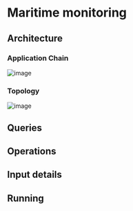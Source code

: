 # Maritime monitoring

## Architecture

### Application Chain
![image](https://user-images.githubusercontent.com/6629591/183961868-de56360c-9dd3-4ccf-96ce-9d7145cdec28.png)

### Topology
![image](https://user-images.githubusercontent.com/6629591/184164640-4bc89443-258c-430a-a14b-317001d3a818.png)



## Queries  
  

  
## Operations
  

  
## Input details
     
## Running
   
